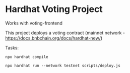 # Hardhat Voting Project
Works with voting-frontend

This project deploys a voting contract (mainnet network - https://docs.bnbchain.org/docs/hardhat-new/)

Tasks:

```shell
npx hardhat compile
```
```shell
npx hardhat run --network testnet scripts/deploy.js
```
